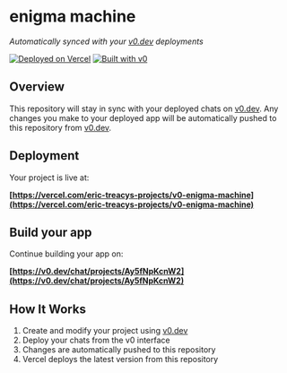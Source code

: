 # enigma machine

*Automatically synced with your [v0.dev](https://v0.dev) deployments*

[![Deployed on Vercel](https://img.shields.io/badge/Deployed%20on-Vercel-black?style=for-the-badge&logo=vercel)](https://vercel.com/eric-treacys-projects/v0-enigma-machine)
[![Built with v0](https://img.shields.io/badge/Built%20with-v0.dev-black?style=for-the-badge)](https://v0.dev/chat/projects/Ay5fNpKcnW2)

## Overview

This repository will stay in sync with your deployed chats on [v0.dev](https://v0.dev).
Any changes you make to your deployed app will be automatically pushed to this repository from [v0.dev](https://v0.dev).

## Deployment

Your project is live at:

**[https://vercel.com/eric-treacys-projects/v0-enigma-machine](https://vercel.com/eric-treacys-projects/v0-enigma-machine)**

## Build your app

Continue building your app on:

**[https://v0.dev/chat/projects/Ay5fNpKcnW2](https://v0.dev/chat/projects/Ay5fNpKcnW2)**

## How It Works

1. Create and modify your project using [v0.dev](https://v0.dev)
2. Deploy your chats from the v0 interface
3. Changes are automatically pushed to this repository
4. Vercel deploys the latest version from this repository
